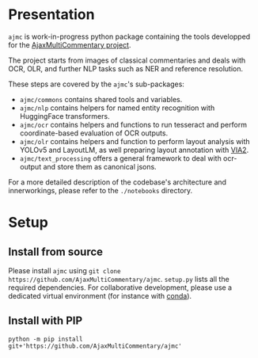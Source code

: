 # Presentation

`ajmc` is work-in-progress python package containing the tools developped for 
the [AjaxMultiCommentary project](https://mromanello.github.io/ajax-multi-commentary/).

The project starts from images of classical commentaries and deals with OCR, OLR, and further NLP tasks such as NER and reference resolution.

These steps are covered by the `ajmc`'s sub-packages: 

- `ajmc/commons` contains shared tools and variables.
- `ajmc/nlp` contains helpers for named entity recognition with HuggingFace transformers.
- `ajmc/ocr` contains helpers and functions to run tesseract and perform coordinate-based evaluation of OCR outputs.
- `ajmc/olr` contains helpers and function to perform layout analysis with YOLOv5 and LayoutLM, as well preparing layout annotation with [VIA2](https://www.robots.ox.ac.uk/~vgg/software/via/).
- `ajmc/text_processing` offers a general framework to deal with ocr-output and store them as canonical jsons. 

For a more detailed description of the codebase's architecture and innerworkings, please refer to the `./notebooks` directory. 


# Setup

## Install from source

Please install `ajmc` using `git clone https://github.com/AjaxMultiCommentary/ajmc`. `setup.py` lists all the required dependencies. For collaborative development, please use a dedicated virtual environment (for instance with [conda](https://docs.conda.io/projects/conda/en/latest/user-guide/tasks/manage-environments.html#creating-an-environment-from-an-environment-yml-file)). 




## Install with PIP

```shell
python -m pip install git+'https://github.com/AjaxMultiCommentary/ajmc'
```
